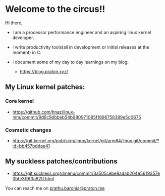 # Welcome to the circus!!

Hi there,
- I am a processor performance engineer and an aspiring linux kernel developer.
- I write productivity tools(all in development or initial releases at the moment) in C.

- I document some of my day to day learnings on my blog.
  - https://blog.praton.xyz/

## My Linux kernel patches:

### Core kernel
- https://github.com/hnaz/linux-mm/commit/8d9c9dbbeb54b980971085f1696758389e5d0675

### Cosmetic changes
- https://git.kernel.org/pub/scm/linux/kernel/git/arm64/linux.git/commit/?id=bb457bddee41

## My suckless patches/contributions
- https://git.suckless.org/dmenu/commit/3a505cebe8adab204e5619357e0bfe3f9f3a92ff.html

You can reach me on prathu.baronia@praton.me
